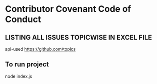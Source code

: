 # Contributor Covenant Code of Conduct
 
## LISTING ALL ISSUES TOPICWISE IN EXCEL FILE
 
api-used https://github.com/topics
 
## To run project
 
node index.js
 

